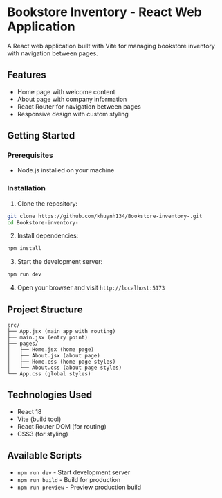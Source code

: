 # Bookstore Inventory - React Web Application

A React web application built with Vite for managing bookstore inventory with navigation between pages.

## Features

- Home page with welcome content
- About page with company information
- React Router for navigation between pages
- Responsive design with custom styling

## Getting Started

### Prerequisites
- Node.js installed on your machine

### Installation

1. Clone the repository:
```bash
git clone https://github.com/khuynh134/Bookstore-inventory-.git
cd Bookstore-inventory-
```

2. Install dependencies:
```bash
npm install
```

3. Start the development server:
```bash
npm run dev
```

4. Open your browser and visit `http://localhost:5173`

## Project Structure

```
src/
├── App.jsx (main app with routing)
├── main.jsx (entry point)
├── pages/
│   ├── Home.jsx (home page)
│   ├── About.jsx (about page)
│   ├── Home.css (home page styles)
│   └── About.css (about page styles)
└── App.css (global styles)
```

## Technologies Used

- React 18
- Vite (build tool)
- React Router DOM (for routing)
- CSS3 (for styling)

## Available Scripts

- `npm run dev` - Start development server
- `npm run build` - Build for production
- `npm run preview` - Preview production build
